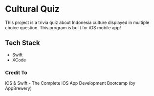 # Cultural Quiz

This project is a trivia quiz about Indonesia culture displayed in multiple choice question. This program is built for iOS mobile app!

## Tech Stack
- Swift
- XCode

### Credit To 
iOS & Swift - The Complete iOS App Development Bootcamp (by AppBrewery)
